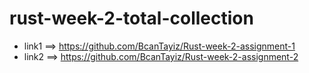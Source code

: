 ﻿# rust-week-2-total-collection


- link1 ==> https://github.com/BcanTayiz/Rust-week-2-assignment-1
- link2 ==> https://github.com/BcanTayiz/Rust-week-2-assignment-2
